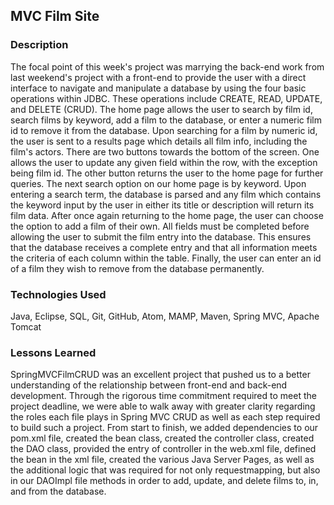 ## MVC Film Site

### Description
The focal point of this week's project was marrying the back-end work from last weekend's project with a front-end to provide the user with a direct interface to navigate and manipulate a database by using the four basic operations within JDBC. These operations include CREATE, READ, UPDATE, and DELETE (CRUD). The home page allows the user to search by film id, search films by keyword, add a film to the database, or enter a numeric film id to remove it from the database. Upon searching for a film by numeric id, the user is sent to a results page which details all film info, including the film's actors. There are two buttons towards the bottom of the screen. One allows the user to update any given field within the row, with the exception being film id. The other button returns the user to the home page for further queries. The next search option on our home page is by keyword. Upon entering a search term, the database is parsed and any film which contains the keyword input by the user in either its title or description will return its film data. After once again returning to the home page, the user can choose the option to add a film of their own. All fields must be completed before allowing the user to submit the film entry into the database. This ensures that the database receives a complete entry and that all information meets the criteria of each column within the table. Finally, the user can enter an id of a film they wish to remove from the database permanently. 


### Technologies Used
Java, Eclipse, SQL, Git, GitHub, Atom, MAMP, Maven, Spring MVC, Apache Tomcat

### Lessons Learned
SpringMVCFilmCRUD was an excellent project that pushed us to a better understanding of the relationship between front-end and back-end development. Through the rigorous time commitment required to meet the project deadline, we were able to walk away with greater clarity regarding the roles each file plays in Spring MVC CRUD as well as each step required to build such a project. From start to finish, we added dependencies to our pom.xml file, created the bean class, created the controller class, created the DAO class, provided the entry of controller in the web.xml file, defined the bean in the xml file, created the various Java Server Pages, as well as the additional logic that was required for not only requestmapping, but also in our DAOImpl file methods in order to add, update, and delete films to, in, and from the database.